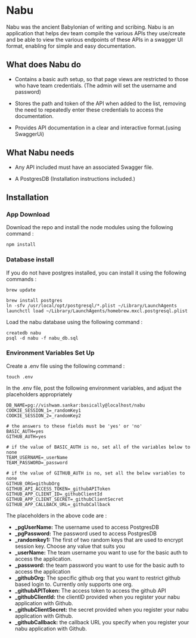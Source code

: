 # Nabu
Nabu was the ancient Babylonian of writing and scribing. Nabu is an application that helps dev team compile the various APIs they use/create and be able to view the various endpoints of these APIs in a swagger UI format, enabling for simple and easy documentation.

## What does Nabu do

* Contains a basic auth setup, so that page views are restricted to those who have team credentials. (The admin will set the username and password)

* Stores the path and token of the API when added to the list, removing the need to repeatedly enter these credentials to access the documentation.

* Provides API documentation in a clear and interactive format.(using SwaggerUi)

## What Nabu needs

* Any API included must have an associated Swagger file.

* A PostgresDB (Installation instructions included.)

## Installation

### App Download
Download the repo and install the node modules using the following command :

```
npm install
```

### Database install

If you do not have postgres installed, you can install it using the following commands :
```
brew update

brew install postgres
ln -sfv /usr/local/opt/postgresql/*.plist ~/Library/LaunchAgents
launchctl load ~/Library/LaunchAgents/homebrew.mxcl.postgresql.plist
```
Load the nabu database using the following command :

```
createdb nabu
psql -d nabu -f nabu_db.sql
```

### Environment Variables Set Up

Create a .env file using the following command :
```
touch .env
```

In the .env file, post the following environment variables, and adjust the placeholders appropriately

```
DB_NAME=pg://vishwam.sankar:basically@localhost/nabu
COOKIE_SESSION_1=_randomKey1
COOKIE_SESSION_2=_randomKey2

# the answers to these fields must be 'yes' or 'no'
BASIC_AUTH=yes
GITHUB_AUTH=yes

# if the value of BASIC_AUTH is no, set all of the variables below to none
TEAM_USERNAME=_userName
TEAM_PASSWORD=_password

# if the value of GITHUB_AUTH is no, set all the below variables to none
GITHUB_ORG=githubOrg
GITHUB_API_ACCESS_TOKEN=_githubAPIToken
GITHUB_APP_CLIENT_ID=_githubClientId
GITHUB_APP_CLIENT_SECRET=_githubClientSecret
GITHUB_APP_CALLBACK_URL=_githubCallback
```

The placeholders in the above code are :
* **_pgUserName:** The username used to access PostgresDB
* **_pgPassword:** The password used to access PostgresDB
* **_randomkey1:** The first of two random keys that are used to encrypt session key. Choose any value that suits you
* **_userName:** The team username you want to use for the basic auth to access the application.
* **_password:** the team password you want to use for the basic auth to access the application
* **_githubOrg:** The specific github org that you want to restrict github based login to. Currently only supports one org.
* **_githubAPIToken:** The access token to access the github API
* **_githubClientId:** the clientID provided when you register your nabu application with Github.
* **_githubClientSecret:** the secret provided when you register your nabu application with Github.
* **_githubCallback:** the callback URL you specify when you register your nabu application with Github.
